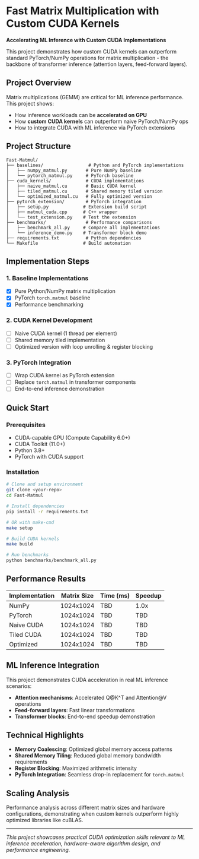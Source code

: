 # Fast Matrix Multiplication with Custom CUDA Kernels

**Accelerating ML Inference with Custom CUDA Implementations**

This project demonstrates how custom CUDA kernels can outperform standard PyTorch/NumPy operations for matrix multiplication - the backbone of transformer inference (attention layers, feed-forward layers).

## Project Overview

Matrix multiplications (GEMM) are critical for ML inference performance. This project shows:
- How inference workloads can be **accelerated on GPU**
- How **custom CUDA kernels** can outperform naive PyTorch/NumPy ops
- How to integrate CUDA with ML inference via PyTorch extensions

## Project Structure

```
Fast-Matmul/
├── baselines/                 # Python and PyTorch implementations
│   ├── numpy_matmul.py       # Pure NumPy baseline
│   └── pytorch_matmul.py     # PyTorch baseline
├── cuda_kernels/             # CUDA implementations
│   ├── naive_matmul.cu       # Basic CUDA kernel
│   ├── tiled_matmul.cu       # Shared memory tiled version
│   └── optimized_matmul.cu   # Fully optimized version
├── pytorch_extension/        # PyTorch integration
│   ├── setup.py             # Extension build script
│   ├── matmul_cuda.cpp      # C++ wrapper
│   └── test_extension.py    # Test the extension
├── benchmarks/               # Performance comparisons
│   ├── benchmark_all.py     # Compare all implementations
│   └── inference_demo.py    # Transformer block demo
├── requirements.txt          # Python dependencies
└── Makefile                 # Build automation
```

## Implementation Steps

### 1. Baseline Implementations
- [x] Pure Python/NumPy matrix multiplication
- [x] PyTorch `torch.matmul` baseline
- [x] Performance benchmarking

### 2. CUDA Kernel Development
- [ ] Naive CUDA kernel (1 thread per element)
- [ ] Shared memory tiled implementation
- [ ] Optimized version with loop unrolling & register blocking

### 3. PyTorch Integration
- [ ] Wrap CUDA kernel as PyTorch extension
- [ ] Replace `torch.matmul` in transformer components
- [ ] End-to-end inference demonstration

## Quick Start

### Prerequisites
- CUDA-capable GPU (Compute Capability 6.0+)
- CUDA Toolkit (11.0+)
- Python 3.8+
- PyTorch with CUDA support

### Installation
```bash
# Clone and setup environment
git clone <your-repo>
cd Fast-Matmul

# Install dependencies
pip install -r requirements.txt

# OR with make-cmd
make setup

# Build CUDA kernels
make build

# Run benchmarks
python benchmarks/benchmark_all.py
```

## Performance Results

| Implementation | Matrix Size | Time (ms) | Speedup |
|---------------|-------------|-----------|---------|
| NumPy         | 1024x1024   | TBD       | 1.0x    |
| PyTorch       | 1024x1024   | TBD       | TBD     |
| Naive CUDA    | 1024x1024   | TBD       | TBD     |
| Tiled CUDA    | 1024x1024   | TBD       | TBD     |
| Optimized     | 1024x1024   | TBD       | TBD     |

## ML Inference Integration

This project demonstrates CUDA acceleration in real ML inference scenarios:
- **Attention mechanisms**: Accelerated Q@K^T and Attention@V operations
- **Feed-forward layers**: Fast linear transformations
- **Transformer blocks**: End-to-end speedup demonstration

## Technical Highlights

- **Memory Coalescing**: Optimized global memory access patterns
- **Shared Memory Tiling**: Reduced global memory bandwidth requirements
- **Register Blocking**: Maximized arithmetic intensity
- **PyTorch Integration**: Seamless drop-in replacement for `torch.matmul`

## Scaling Analysis

Performance analysis across different matrix sizes and hardware configurations, demonstrating when custom kernels outperform highly optimized libraries like cuBLAS.

---

*This project showcases practical CUDA optimization skills relevant to ML inference acceleration, hardware-aware algorithm design, and performance engineering.*

